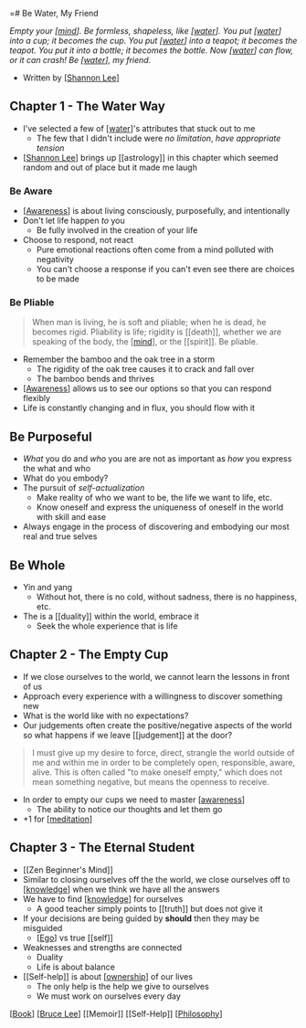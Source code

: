 =# Be Water, My Friend

*Empty your [[mind]].*
*Be formless, shapeless, like [[water]].*
*You put [[water]] into a cup; it becomes the cup.*
*You put [[water]] into a teapot; it becomes the teapot.*
*You put it into a bottle; it becomes the bottle.*
*Now [[water]] can flow, or it can crash!*
*Be [[water]], my friend.*

- Written by [[Shannon Lee]]

## Chapter 1 - The Water Way

- I've selected a few of [[water]]'s attributes that stuck out to me
  - The few that I didn't include were *no limitation*, *have appropriate tension*
- [[Shannon Lee]] brings up [[astrology]] in this chapter which seemed random and out of place but it made me laugh

### Be Aware

- [[Awareness]] is about living consciously, purposefully, and intentionally
- Don't let life happen *to* you
  - Be fully involved in the creation of your life
- Choose to respond, not react
  - Pure emotional reactions often come from a mind polluted with negativity
  - You can't choose a response if you can't even see there are choices to be made
  
### Be Pliable

> When man is living, he is soft and pliable; when he is dead, he becomes rigid. Pliability is life; rigidity is [[death]], whether we are speaking of the body, the [[mind]], or the [[spirit]]. Be pliable.

- Remember the bamboo and the oak tree in a storm
  - The rigidity of the oak tree causes it to crack and fall over
  - The bamboo bends and thrives
- [[Awareness]] allows us to see our options so that you can respond flexibly
- Life is constantly changing and in flux, you should flow with it

## Be Purposeful

- *What* you do and *who* you are are not as important as *how* you express the what and who
- What do you embody?
- The pursuit of *self-actualization*
  - Make reality of who we want to be, the life we want to life, etc.
  - Know oneself and express the uniqueness of oneself in the world with skill and ease
- Always engage in the process of discovering and embodying our most real and true selves

## Be Whole

- Yin and yang
  - Without hot, there is no cold, without sadness, there is no happiness, etc.
- The is a [[duality]] within the world, embrace it
  - Seek the whole experience that is life

## Chapter 2 - The Empty Cup

- If we close ourselves to the world, we cannot learn the lessons in front of us
- Approach every experience with a willingness to discover something new
- What is the world like with no expectations?
- Our judgements often create the positive/negative aspects of the world so what happens if we leave [[judgement]] at the door?

> I must give up my desire to force, direct, strangle the world outside of me and within me in order to be completely open, responsible, aware, alive. This is often called "to make oneself empty," which does not mean something negative, but means the openness to receive.

- In order to empty our cups we need to master [[awareness]]
  - The ability to notice our thoughts and let them go
- +1 for [[meditation]]

## Chapter 3 - The Eternal Student

- [[Zen Beginner's Mind]]
- Similar to closing ourselves off the the world, we close ourselves off to [[knowledge]] when we think we have all the answers
- We have to find [[knowledge]] for ourselves
  - A good teacher simply points to [[truth]] but does not give it
- If your decisions are being guided by **should** then they may be misguided
  - [[Ego]] vs true [[self]]
- Weaknesses and strengths are connected
  - Duality
  - Life is about balance
- [[Self-help]] is about [[ownership]] of our lives
  - The only help is the help we give to ourselves
  - We must work on ourselves every day
  
[[Book]] [[Bruce Lee]] [[Memoir]] [[Self-Help]] [[Philosophy]]

[//begin]: # "Autogenerated link references for markdown compatibility"
[mind]: mind "Mind"
[water]: water "Water"
[Shannon Lee]: shannon-lee "Shannon Lee"
[Awareness]: awareness "Awareness"
[awareness]: awareness "Awareness"
[meditation]: meditation "Meditation"
[knowledge]: knowledge "Knowledge"
[Ego]: ego "Ego"
[ownership]: ownership "Ownership"
[Book]: book "Book"
[Bruce Lee]: bruce-lee "Bruce Lee"
[Philosophy]: philosophy "Philosophy"
[//end]: # "Autogenerated link references"